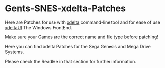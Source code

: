 # Gents-SNES-xdelta-Patches 

Here are Patches for use with [xdelta](http://xdelta.org/) command-line tool and for ease of use [xdeltaUI](https://www.romhacking.net/utilities/598/) The Windows FrontEnd.

Make sure your Games are the correct name and file type before patching!

Here you can find xdelta Patches for the Sega Genesis and Mega Drive Systems.

Please check the ReadMe in that section for further information.


